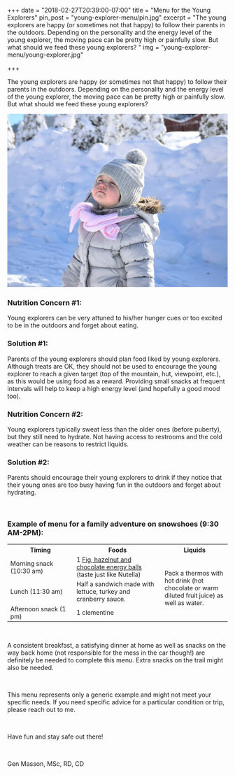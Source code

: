 +++
date = "2018-02-27T20:39:00-07:00"
title = "Menu for the Young Explorers"
pin_post = "young-explorer-menu/pin.jpg"
excerpt = "The young explorers are happy (or sometimes not that happy) to follow their parents in the outdoors. Depending on the personality and the energy level of the young explorer, the moving pace can be pretty high or painfully slow. But what should we feed these young explorers? "
img = "young-explorer-menu/young-explorer.jpg"

+++

The young explorers are happy (or sometimes not that happy) to follow their parents in the outdoors. Depending on the personality and the energy level of the young explorer, the moving pace can be pretty high or painfully slow. But what should we feed these young explorers? 

<img src="/img/posts/young-explorer-menu/young-explorer.jpg" class="recipe-right"/><br> 

### Nutrition Concern #1:

Young explorers can be very attuned to his/her hunger cues or too excited to be in the outdoors and forget about eating.


### Solution #1: 

Parents of the young explorers should plan food liked by young explorers. Although treats are OK, they should not be used to encourage the young explorer to reach a given target (top of the mountain, hut, viewpoint, etc.), as this would be using food as a reward. Providing small snacks at frequent intervals will help to keep a high energy level (and hopefully a good mood too).


### Nutrition Concern #2:

Young explorers typically sweat less than the older ones (before puberty), but they still need to hydrate. Not having access to restrooms and the cold weather can be reasons to restrict liquids. 

### Solution #2: 

Parents should encourage their young explorers to drink if they notice that their young ones are too busy having fun in the outdoors and forget about hydrating.

<br>


### Example of menu for a family adventure on snowshoes (9:30 AM-2PM):


<table class="table table-striped table-bordered">
	<tr>
		<th width="30%">Timing</th>
		<th width="40%">Foods</th>
		<th width="30%">Liquids</th>
	</tr>
	<tr>
		<td>Morning snack (10:30 am)</td>
		<td>1 <a href="https://gourmethiking.com/recipes/fig-chocolate-ball/"> Fig, hazelnut and chocolate energy balls</a> (taste just like Nutella) </td>
		<td rowspan="3" style="vertical-align:middle" >Pack a thermos with hot drink (hot chocolate or warm diluted fruit juice) as well as water.</td>
	</tr>
	<tr>
		<td>Lunch (11:30 am) </td>
		<td> Half a sandwich made with lettuce, turkey and cranberry sauce. </td>
	</tr>
	<tr>
		<td>Afternoon snack (1 pm)</td>
		<td> 1 clementine </td>
	</tr>

</table>

<br>

A consistent breakfast, a satisfying dinner at home  as well as snacks on the way back home (not responsible for the mess in the car though!) are definitely be needed to complete this menu. Extra snacks on the trail might also be needed. 

<br>

This menu represents only a generic example and might not meet your specific needs. If you need specific advice for a particular condition or trip, please reach out to me. 

<br>

Have fun and stay safe out there!

<br>

Gen Masson, MSc, RD, CD

